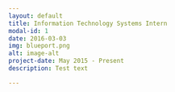 ```yaml
---
layout: default
title: Information Technology Systems Intern
modal-id: 1
date: 2016-03-03
img: blueport.png
alt: image-alt
project-date: May 2015 - Present
description: Test text

---
```


